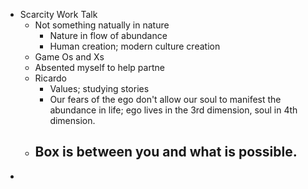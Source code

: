 - Scarcity Work Talk
	- Not something natually in nature
		- Nature in flow of abundance
		- Human creation; modern culture creation
	- Game Os and Xs
	- Absented myself to help partne
	- Ricardo
		- Values; studying stories
		- Our fears of the ego don't allow our soul to manifest the abundance in life; ego lives in the 3rd dimension, soul in 4th dimension.
	- Box is between you and what is possible.
		-
-